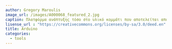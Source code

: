 ```yaml
---
author: Gregory Maroulis
image_url: /images/A000068_featured_2.jpg
caption: Πλατφόρμα ανάπτυξης τόσο στο υλικό κομμάτι που αποτελείται από έναν βασικό controler με πολλές δυνατότητες διασύνδεσης components.  
lisense_url : "https://creativecommons.org/licenses/by-sa/3.0/deed.en"
title: Arduino
categories:
  - tools
---
```

